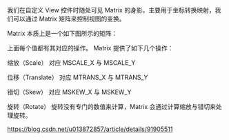 





我们在自定义 View 控件时随处可见 Matrix 的身影，主要用于坐标转换映射，我们可以通过 Matrix 矩阵来控制视图的变换。

Matrix 本质上是一个如下图所示的矩阵：

上面每个值都有其对应的操作。
Matrix 提供了如下几个操作：

缩放（Scale）
对应 MSCALE_X 与 MSCALE_Y

位移（Translate）
对应 MTRANS_X 与 MTRANS_Y

错切（Skew）
对应 MSKEW_X 与 MSKEW_Y

旋转（Rotate）
旋转没有专门的数值来计算，Matrix 会通过计算缩放与错切来处理旋转。



https://blog.csdn.net/u013872857/article/details/91905511